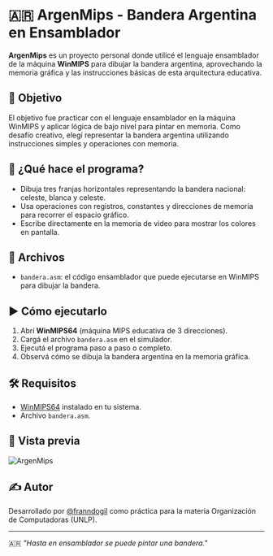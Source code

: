 # 🇦🇷 ArgenMips - Bandera Argentina en Ensamblador

**ArgenMips** es un proyecto personal donde utilicé el lenguaje ensamblador de la máquina **WinMIPS** para dibujar la bandera argentina, aprovechando la memoria gráfica y las instrucciones básicas de esta arquitectura educativa.

## 🎯 Objetivo

El objetivo fue practicar con el lenguaje ensamblador en la máquina WinMIPS y aplicar lógica de bajo nivel para pintar en memoria. Como desafío creativo, elegí representar la bandera argentina utilizando instrucciones simples y operaciones con memoria.

## 🧩 ¿Qué hace el programa?

- Dibuja tres franjas horizontales representando la bandera nacional: celeste, blanca y celeste.
- Usa operaciones con registros, constantes y direcciones de memoria para recorrer el espacio gráfico.
- Escribe directamente en la memoria de video para mostrar los colores en pantalla.

## 📁 Archivos

- `bandera.asm`: el código ensamblador que puede ejecutarse en WinMIPS para dibujar la bandera.

## ▶️ Cómo ejecutarlo

1. Abrí **WinMIPS64** (máquina MIPS educativa de 3 direcciones).
2. Cargá el archivo `bandera.asm` en el simulador.
3. Ejecutá el programa paso a paso o completo.
4. Observá cómo se dibuja la bandera argentina en la memoria gráfica.

## 🛠 Requisitos

- [WinMIPS64](https://www.aic-califano.com.ar/winmips64/) instalado en tu sistema.
- Archivo `bandera.asm`.

## 📸 Vista previa

![ArgenMips](https://github.com/user-attachments/assets/89c61a9f-a2b0-4643-9449-9d3d4b3004e3)

## ✍️ Autor

Desarrollado por [@franndogil](https://github.com/franndogil) como práctica para la materia Organización de Computadoras (UNLP).

---

🇦🇷 *"Hasta en ensamblador se puede pintar una bandera."*
